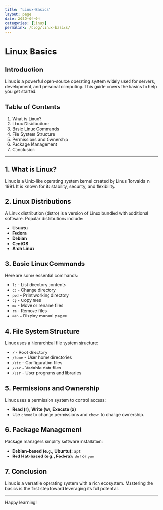 ```yaml
---
title: "Linux-Basics"
layout: page
date: 2025-04-04
categories: [linux]
permalink: /blog/linux-basics/
---
```



# Linux Basics

## Introduction
Linux is a powerful open-source operating system widely used for servers, development, and personal computing. This guide covers the basics to help you get started.

## Table of Contents
1. What is Linux?
2. Linux Distributions
3. Basic Linux Commands
4. File System Structure
5. Permissions and Ownership
6. Package Management
7. Conclusion

---

## 1. What is Linux?
Linux is a Unix-like operating system kernel created by Linus Torvalds in 1991. It is known for its stability, security, and flexibility.

## 2. Linux Distributions
A Linux distribution (distro) is a version of Linux bundled with additional software. Popular distributions include:
- **Ubuntu**
- **Fedora**
- **Debian**
- **CentOS**
- **Arch Linux**

## 3. Basic Linux Commands
Here are some essential commands:
- `ls` - List directory contents
- `cd` - Change directory
- `pwd` - Print working directory
- `cp` - Copy files
- `mv` - Move or rename files
- `rm` - Remove files
- `man` - Display manual pages

## 4. File System Structure
Linux uses a hierarchical file system structure:
- `/` - Root directory
- `/home` - User home directories
- `/etc` - Configuration files
- `/var` - Variable data files
- `/usr` - User programs and libraries

## 5. Permissions and Ownership
Linux uses a permission system to control access:
- **Read (r)**, **Write (w)**, **Execute (x)**
- Use `chmod` to change permissions and `chown` to change ownership.

## 6. Package Management
Package managers simplify software installation:
- **Debian-based (e.g., Ubuntu):** `apt`
- **Red Hat-based (e.g., Fedora):** `dnf` or `yum`

## 7. Conclusion
Linux is a versatile operating system with a rich ecosystem. Mastering the basics is the first step toward leveraging its full potential.

---

Happy learning!